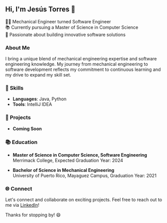 ## Hi, I'm Jesús Torres 👋

👨‍💻 Mechanical Engineer turned Software Engineer  
📚 Currently pursuing a Master of Science in Computer Science   
🔧 Passionate about building innovative software solutions  

### About Me

I bring a unique blend of mechanical engineering expertise and software engineering knowledge. My journey from mechanical engineering to software development reflects my commitment to continuous learning and my drive to expand my skill set.

### 🔧 Skills

- **Languages**: Java, Python
- **Tools**: IntelliJ IDEA

### 🌟 Projects

- **Coming Soon**  

### 📚 Education

- **Master of Science in Computer Science, Software Engineering**  
  Merrimack College, Expected Graduation Year: 2024

- **Bachelor of Science in Mechanical Engineering**  
  University of Puerto Rico, Mayaguez Campus, Graduation Year: 2021

### 🌐 Connect

Let's connect and collaborate on exciting projects. Feel free to reach out to me via [LinkedIn](https://www.linkedin.com/in/jesus-torres-garcia)!

Thanks for stopping by! 😄
